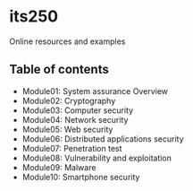 # its250
Online resources and examples

## Table of contents
* Module01: System assurance Overview
* Module02: Cryptography
* Module03: Computer security
* Module04: Network security
* Module05: Web security
* Module06: Distributed applications security
* Module07: Penetration test
* Module08: Vulnerability and exploitation
* Module09: Malware
* Module10: Smartphone security
